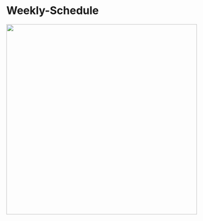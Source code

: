# Weekly-Schedule

<img src="https://github.com/ThanaphoomAmnajsathit/Weekly-Schedule/issues/1#issue-2588004081" width="500"/>

